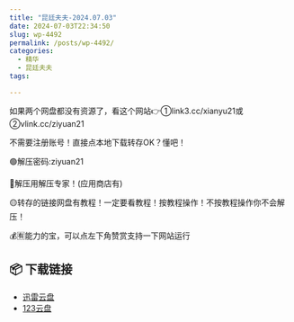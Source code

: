 ```yaml
---
title: "昆廷夫夫-2024.07.03"
date: 2024-07-03T22:34:50
slug: wp-4492
permalink: /posts/wp-4492/
categories:
  - 精华
  - 昆廷夫夫
tags:

---
```


如果两个网盘都没有资源了，看这个网站👉①link3.cc/xianyu21或②vlink.cc/ziyuan21

不需要注册账号！直接点本地下载转存OK？懂吧！

🟢解压密码:ziyuan21

🔵解压用解压专家！(应用商店有)

🟡转存的链接网盘有教程！一定要看教程！按教程操作！不按教程操作你不会解压！

💰🈶能力的宝，可以点左下角赞赏支持一下网站运行

## 📦 下载链接
- [迅雷云盘](https://blziyuan21.com/pay-download/4492?key=9dbc0d3ae0&down_id=0)
- [123云盘](https://blziyuan21.com/pay-download/4492?key=9dbc0d3ae0&down_id=1)

